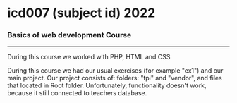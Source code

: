 # icd007 (subject id) 2022

### Basics of web development Course

---
During this course we worked with PHP, HTML and CSS

During this course we had our usual exercises (for example "ex1")
and our main project. Our project consists of: folders: "tpl" and "vendor", and files that located in Root folder.
Unfortunately, functionality doesn't work, because it still connected to teachers database.